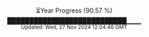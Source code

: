 <p align="center">
⏳Year Progress (90.57 %)<br>
███████████████████████████▁▁▁ <br>
<sub>Updated: Wed, 27 Nov 2024 12:04:46 GMT</sub>
</p>

